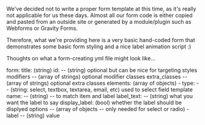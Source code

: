 We've decided not to write a proper form template at this time, as it's really not applicable for us these days. Almost all our form code is either copied and pasted from an outside site or generated by a module/plugin such as Webforms or Gravity Forms.

Therefore, what we're providing here is a very basic hand-coded form that demonstrates some basic form styling and a nice label animation script :)




Thoughts on what a form-creating yml file might look like...

form:
  title: (string)
  id:  -- (string) optional but can be nice for targeting styles
  modifiers -- (array of strings) optional modifier classes
  extra_classes -- (array of strings) optional extra classes
  elements: (array of objects)
    - type:  -- (string: select, textbox, textarea, email, etc) used to select field template
      name:  -- (string) -- to match item and label
      label_text: -- (string) what you want the label to say
      display_label: (bool) whether the label should be displyed
      options -- (array of objects -- only needed for select or radio)
        - label -- (string)
          value
